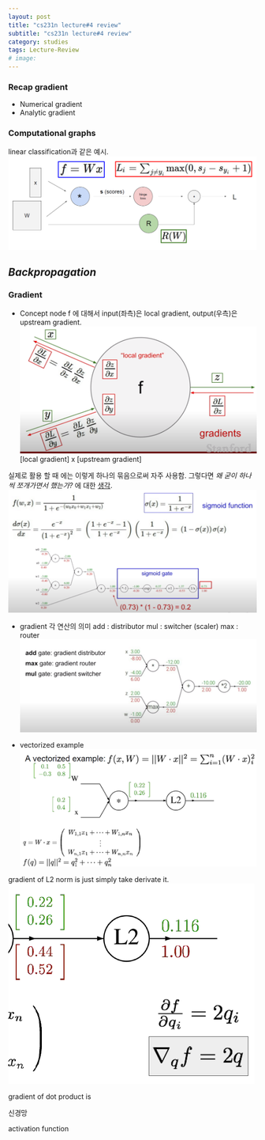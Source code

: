 ```yaml
---
layout: post
title: "cs231n lecture#4 review"
subtitle: "cs231n lecture#4 review"
category: studies
tags: Lecture-Review
# image:
---
```



### Recap gradient
- Numerical gradient
- Analytic gradient


### Computational graphs
linear classification과 같은 예시.
![computational graphs](/assets/img/posts/studies/lecture-review/lec4/markdown-img-paste-20201012185418363.png)


## *__Backpropagation__*



### Gradient
- Concept
node f 에 대해서 input(좌측)은 local gradient, output(우측)은 upstream gradient.
![gradient](/assets/img/posts/studies/lecture-review/lec4/markdown-img-paste-20201012214541993.png)
[local gradient] x [upstream gradient]  

실제로 활용 할 때 에는 이렇게 하나의 묶음으로써 자주 사용함.
그렇다면 *왜 굳이 하나씩 쪼개가면서 했는가?* 에 대한 [생각](https://en.wikipedia.org/wiki/Leaky_abstraction).
![sigmoid](/assets/img/posts/studies/lecture-review/lec4/markdown-img-paste-20201012223414805.png)

- gradient 각 연산의 의미
add : distributor
mul : switcher (scaler)
max : router
![gradient calculation](/assets/img/posts/studies/lecture-review/lec4/markdown-img-paste-20201012223256709.png)

- vectorized example  
![vectorized gradient](/assets/img/posts/studies/lecture-review/lec4/markdown-img-paste-2020101223023401.png)

gradient of L2 norm is just simply take derivate it.
![derivation of L2](/assets/img/posts/studies/lecture-review/lec4/markdown-img-paste-20201012230409494.png)

gradient of dot product is


신경망

activation function
